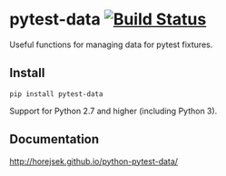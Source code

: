 # pytest-data [![Build Status](https://travis-ci.org/horejsek/python-pytest-data.png?branch=master)](https://travis-ci.org/horejsek/python-pytest-data)

Useful functions for managing data for pytest fixtures.

## Install

`pip install pytest-data`

Support for Python 2.7 and higher (including Python 3).

## Documentation

http://horejsek.github.io/python-pytest-data/
